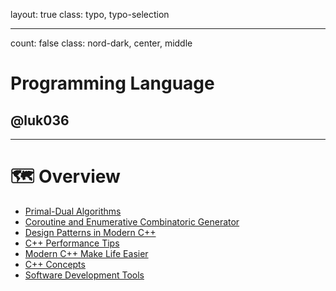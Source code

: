 layout: true
class: typo, typo-selection

---

count: false
class: nord-dark, center, middle

# Programming Language

## @luk036

---

# 🗺️ Overview

- [Primal-Dual Algorithms](pldl.html)
- [Coroutine and Enumerative Combinatoric Generator](ecgen.html)
- [Design Patterns in Modern C++](design_pattern.html)
- [C++ Performance Tips](cpptips.html)
- [Modern C++ Make Life Easier](cpp17.html)
- [C++ Concepts](concepts.html)
- [Software Development Tools](swdev.html)
